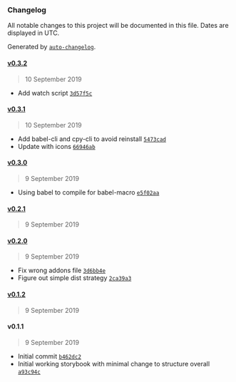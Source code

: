### Changelog

All notable changes to this project will be documented in this file. Dates are displayed in UTC.

Generated by [`auto-changelog`](https://github.com/CookPete/auto-changelog).

#### [v0.3.2](https://github.com/louisgv/lrct/compare/v0.3.1...v0.3.2)

> 10 September 2019

- Add watch script [`3d57f5c`](https://github.com/louisgv/lrct/commit/3d57f5ce68d5e4a1934668e46487fede86e968e8)

#### [v0.3.1](https://github.com/louisgv/lrct/compare/v0.3.0...v0.3.1)

> 10 September 2019

- Add babel-cli and cpy-cli to avoid reinstall [`5473cad`](https://github.com/louisgv/lrct/commit/5473cad8e6f9b70de19aff82b928900d3185295e)
- Update with icons [`66946ab`](https://github.com/louisgv/lrct/commit/66946abd851f436ad85d06c0da0c9686b8ee410c)

#### [v0.3.0](https://github.com/louisgv/lrct/compare/v0.2.1...v0.3.0)

> 9 September 2019

- Using babel to compile for babel-macro [`e5f02aa`](https://github.com/louisgv/lrct/commit/e5f02aa6e67409861561f4d5d547d25f6f0deaf6)

#### [v0.2.1](https://github.com/louisgv/lrct/compare/v0.2.0...v0.2.1)

> 9 September 2019

#### [v0.2.0](https://github.com/louisgv/lrct/compare/v0.1.2...v0.2.0)

> 9 September 2019

- Fix wrong addons file [`3d6bb4e`](https://github.com/louisgv/lrct/commit/3d6bb4e9b3e611790a6077d716fa1f0e8a817d4c)
- Figure out simple dist strategy [`2ca39a3`](https://github.com/louisgv/lrct/commit/2ca39a35f42f58244577452f981b39c0e1596ced)

#### [v0.1.2](https://github.com/louisgv/lrct/compare/v0.1.1...v0.1.2)

> 9 September 2019

#### v0.1.1

> 9 September 2019

- Initial commit [`b462dc2`](https://github.com/louisgv/lrct/commit/b462dc2c4fd555a19531e30491dbc46e4b78e9d5)
- Initial working storybook with minimal change to structure overall [`a93c94c`](https://github.com/louisgv/lrct/commit/a93c94c853cf54099719144d880b19d071537da6)
